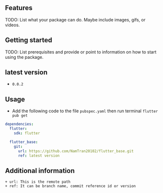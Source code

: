 ## Features

TODO: List what your package can do. Maybe include images, gifs, or videos.

## Getting started

TODO: List prerequisites and provide or point to information on how to
start using the package.

## latest version

- `0.0.2`

## Usage

- Add the following code to the file `pubspec.yaml` then run terminal `flutter pub get`

```yaml
dependencies:
  flutter:
    sdk: flutter

  flutter_base:
    git:
      url: https://github.com/NamTran20102/flutter_base.git
      ref: latest version
```

## Additional information

```text
+ url: This is the remote path
+ ref: It can be branch name, commit reference id or version
```